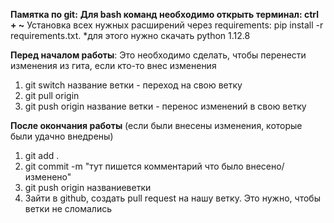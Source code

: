 **Памятка по git:**
**Для bash команд необходимо открыть терминал: ctrl + ~**
Установка всех нужных расширений через requirements:
pip install -r requirements.txt. *для этого нужно скачать python 1.12.8

**Перед началом работы**:
Это необходимо сделать, чтобы перенести изменения из гита, если кто-то внес изменения
1) git switch название ветки - переход на свою ветку
2) git pull origin
3) git push origin название ветки - перенос изменений в свою ветку

**После окончания работы** (если были внесены изменения, которые были удачно внедрены)
1) git add . 
2) git commit -m "тут пишется комментарий что было внесено/изменено"
3) git push origin названиеветки
4) Зайти в github, создать pull request на нашу ветку. Это нужно, чтобы ветки не сломались